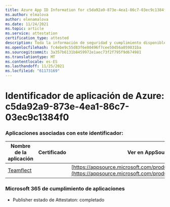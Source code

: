 ```yaml
---
title: Azure App ID Information for c5da92a9-873e-4ea1-86c7-03ec9c1384f0
ms.author: elmalova
author: elenamalova
ms.date: 11/24/2021
ms.topic: article
ms.service: attestation
certification_type: attested
description: Toda la información de seguridad y cumplimiento disponible para c5da92a9-873e-4ea1-86c7-03ec9c1384f0.
ms.openlocfilehash: fc4ebe9c55d83f6e80496f7cee50d56a059831ba
ms.sourcegitcommit: 3a357b6131b8459972e1aec73f2f795f9d674981
ms.translationtype: MT
ms.contentlocale: es-ES
ms.lasthandoff: 11/25/2021
ms.locfileid: "61173169"
---
```

# <a name="azure-app-id-c5da92a9-873e-4ea1-86c7-03ec9c1384f0"></a>Identificador de aplicación de Azure: c5da92a9-873e-4ea1-86c7-03ec9c1384f0


### <a name="apps-associated-with-this-id"></a>Aplicaciones asociadas con este identificador:
| **Nombre de la aplicación** | **Certificado** | **Ver en AppSource** |
|--------------|---------------|-----------------------|
| [Teamflect](https://docs.microsoft.com/microsoft-365-app-certification/forward/WA200001860) |  | [https://appsource.microsoft.com/product/office/WA200001860](https://appsource.microsoft.com/product/office/WA200001860) |

### <a name="microsoft-365-app-compliance-status"></a>Microsoft 365 de cumplimiento de aplicaciones
- Publisher estado de Attestaton: completado
